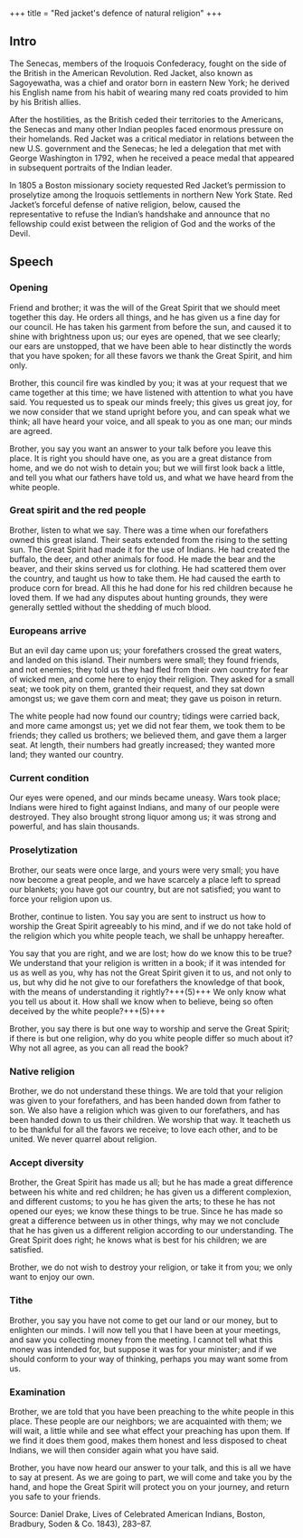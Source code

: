 +++
title = "Red jacket's defence of natural religion"
+++
## Intro

The Senecas, members of the Iroquois Confederacy, fought on the side of the British in the American Revolution. Red Jacket, also known as Sagoyewatha, was a chief and orator born in eastern New York; he derived his English name from his habit of wearing many red coats provided to him by his British allies. 

After the hostilities, as the British ceded their territories to the Americans, the Senecas and many other Indian peoples faced enormous pressure on their homelands. Red Jacket was a critical mediator in relations between the new U.S. government and the Senecas; he led a delegation that met with George Washington in 1792, when he received a peace medal that appeared in subsequent portraits of the Indian leader. 

In 1805 a Boston missionary society requested Red Jacket’s permission to proselytize among the Iroquois settlements in northern New York State. Red Jacket’s forceful defense of native religion, below, caused the representative to refuse the Indian’s handshake and announce that no fellowship could exist between the religion of God and the works of the Devil.

## Speech
### Opening
Friend and brother; it was the will of the Great Spirit that we should meet together this day. He orders all things, and he has given us a fine day for our council. He has taken his garment from before the sun, and caused it to shine with brightness upon us; our eyes are opened, that we see clearly; our ears are unstopped, that we have been able to hear distinctly the words that you have spoken; for all these favors we thank the Great Spirit, and him only.

Brother, this council fire was kindled by you; it was at your request that we came together at this time; we have listened with attention to what you have said. You requested us to speak our minds freely; this gives us great joy, for we now consider that we stand upright before you, and can speak what we think; all have heard your voice, and all speak to you as one man; our minds are agreed.

Brother, you say you want an answer to your talk before you leave this place. It is right you should have one, as you are a great distance from home, and we do not wish to detain you; but we will first look back a little, and tell you what our fathers have told us, and what we have heard from the white people.

### Great spirit and the red people
Brother, listen to what we say. There was a time when our forefathers owned this great island. Their seats extended from the rising to the setting sun. The Great Spirit had made it for the use of Indians. He had created the buffalo, the deer, and other animals for food. He made the bear and the beaver, and their skins served us for clothing. He had scattered them over the country, and taught us how to take them. He had caused the earth to produce corn for bread. All this he had done for his red children because he loved them. If we had any disputes about hunting grounds, they were generally settled without the shedding of much blood. 

### Europeans arrive
But an evil day came upon us; your forefathers crossed the great waters, and landed on this island. Their numbers were small; they found friends, and not enemies; they told us they had fled from their own country for fear of wicked men, and come here to enjoy their religion. They asked for a small seat; we took pity on them, granted their request, and they sat down amongst us; we gave them corn and meat; they gave us poison in return. 

The white people had now found our country; tidings were carried back, and more came amongst us; yet we did not fear them, we took them to be friends; they called us brothers; we believed them, and gave them a larger seat. At length, their numbers had greatly increased; they wanted more land; they wanted our country. 

### Current condition
Our eyes were opened, and our minds became uneasy. Wars took place; Indians were hired to fight against Indians, and many of our people were destroyed. They also brought strong liquor among us; it was strong and powerful, and has slain thousands.

### Proselytization
Brother, our seats were once large, and yours were very small; you have now become a great people, and we have scarcely a place left to spread our blankets; you have got our country, but are not satisfied; you want to force your religion upon us.

Brother, continue to listen. You say you are sent to instruct us how to worship the Great Spirit agreeably to his mind, and if we do not take hold of the religion which you white people teach, we shall be unhappy hereafter. 

You say that you are right, and we are lost; how do we know this to be true? We understand that your religion is written in a book; if it was intended for us as well as you, why has not the Great Spirit given it to us, and not only to us, but why did he not give to our forefathers the knowledge of that book, with the means of understanding it rightly?+++(5)+++ We only know what you tell us about it. How shall we know when to believe, being so often deceived by the white people?+++(5)+++

Brother, you say there is but one way to worship and serve the Great Spirit; if there is but one religion, why do you white people differ so much about it? Why not all agree, as you can all read the book?

### Native religion
Brother, we do not understand these things. We are told that your religion was given to your forefathers, and has been handed down from father to son. We also have a religion which was given to our forefathers, and has been handed down to us their children. We worship that way. It teacheth us to be thankful for all the favors we receive; to love each other, and to be united. We never quarrel about religion.

### Accept diversity
Brother, the Great Spirit has made us all; but he has made a great difference between his white and red children; he has given us a different complexion, and different customs; to you he has given the arts; to these he has not opened our eyes; we know these things to be true. Since he has made so great a difference between us in other things, why may we not conclude that he has given us a different religion according to our understanding. The Great Spirit does right; he knows what is best for his children; we are satisfied.

Brother, we do not wish to destroy your religion, or take it from you; we only want to enjoy our own.

### Tithe
Brother, you say you have not come to get our land or our money, but to enlighten our minds. I will now tell you that I have been at your meetings, and saw you collecting money from the meeting. I cannot tell what this money was intended for, but suppose it was for your minister; and if we should conform to your way of thinking, perhaps you may want some from us.

### Examination
Brother, we are told that you have been preaching to the white people in this place. These people are our neighbors; we are acquainted with them; we will wait, a little while and see what effect your preaching has upon them. If we find it does them good, makes them honest and less disposed to cheat Indians, we will then consider again what you have said.

Brother, you have now heard our answer to your talk, and this is all we have to say at present. As we are going to part, we will come and take you by the hand, and hope the Great Spirit will protect you on your journey, and return you safe to your friends.

Source: Daniel Drake, Lives of Celebrated American Indians, Boston, Bradbury, Soden & Co. 1843), 283–87.